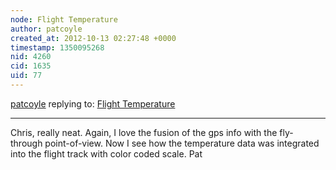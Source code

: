 ```yaml
---
node: Flight Temperature
author: patcoyle
created_at: 2012-10-13 02:27:48 +0000
timestamp: 1350095268
nid: 4260
cid: 1635
uid: 77
---
```




[patcoyle](../profile/patcoyle) replying to: [Flight Temperature](../notes/cfastie/10-8-2012/flight-temperature)

----
Chris, really neat. Again, I love the fusion of the gps info with the fly-through point-of-view. Now I see how the temperature data was integrated into the flight track with color coded scale. Pat
